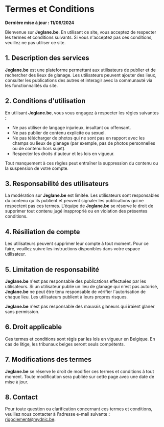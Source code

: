 # Termes et Conditions

**Dernière mise à jour : 11/09/2024**

Bienvenue sur **Jeglane.be**. En utilisant ce site, vous acceptez de respecter les termes et conditions suivants. Si vous n'acceptez pas ces conditions, veuillez ne pas utiliser ce site.

## 1. Description des services

**Jeglane.be** est une plateforme permettant aux utilisateurs de publier et de rechercher des lieux de glanage. Les utilisateurs peuvent ajouter des lieux, consulter les publications des autres et interagir avec la communauté via les fonctionnalités du site.

## 2. Conditions d'utilisation

En utilisant **Jeglane.be**, vous vous engagez à respecter les règles suivantes :

- Ne pas utiliser de langage injurieux, insultant ou offensant.
- Ne pas publier de contenu explicite ou sexuel.
- Ne pas télécharger de photos qui ne sont pas en rapport avec les champs ou lieux de glanage (par exemple, pas de photos personnelles ou de contenu hors sujet).
- Respecter les droits d'auteur et les lois en vigueur.

Tout manquement à ces règles peut entraîner la suppression du contenu ou la suspension de votre compte.

## 3. Responsabilité des utilisateurs

La modération sur **Jeglane.be** est limitée. Les utilisateurs sont responsables du contenu qu'ils publient et peuvent signaler les publications qui ne respectent pas ces termes. L'équipe de **Jeglane.be** se réserve le droit de supprimer tout contenu jugé inapproprié ou en violation des présentes conditions.

## 4. Résiliation de compte

Les utilisateurs peuvent supprimer leur compte à tout moment. Pour ce faire, veuillez suivre les instructions disponibles dans votre espace utilisateur.

## 5. Limitation de responsabilité

**Jeglane.be** n'est pas responsable des publications effectuées par les utilisateurs. Si un utilisateur publie un lieu de glanage qui n'est pas autorisé, **Jeglane.be** ne peut être tenu responsable de vérifier l'autorisation de chaque lieu. Les utilisateurs publient à leurs propres risques.

**Jeglane.be** n'est pas responsable des mauvais glaneurs qui iraient glaner sans permission.

## 6. Droit applicable

Ces termes et conditions sont régis par les lois en vigueur en Belgique. En cas de litige, les tribunaux belges seront seuls compétents.

## 7. Modifications des termes

**Jeglane.be** se réserve le droit de modifier ces termes et conditions à tout moment. Toute modification sera publiée sur cette page avec une date de mise à jour.

## 8. Contact

Pour toute question ou clarification concernant ces termes et conditions, veuillez nous contacter à l'adresse e-mail suivante : [rigoclement@mydnic.be](mailto:rigoclement@mydnic.be).
